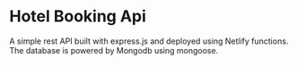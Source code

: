 # Hotel Booking Api

A simple rest API built with express.js and deployed using
Netlify functions. The database is powered by Mongodb using
mongoose.
